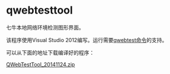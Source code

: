 qwebtesttool
============

七牛本地网络环境检测图形界面。

该程序使用Visual Studio 2012编写。运行需要[qwebtest命令](http://developer.qiniu.com/docs/v6/tools/qwebtest.html)的支持。

可以从下面的地址下载编译好的程序：

[QWebTestTool_20141124.zip](http://qdisk.qiniudn.com/QWebTestTool_20141124.zip)
